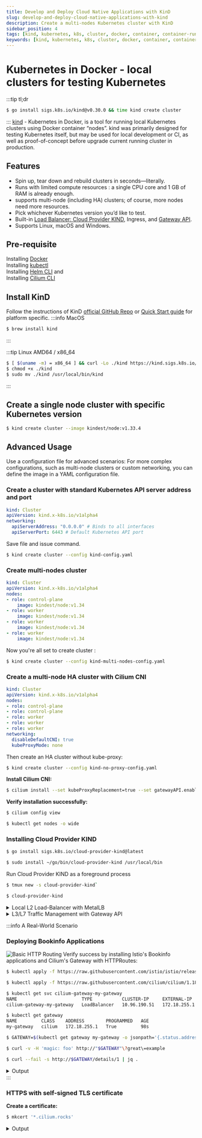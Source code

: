 ```yaml
---
title: Develop and Deploy Cloud Native Applications with KinD
slug: develop-and-deploy-cloud-native-applications-with-kind
description: Create a multi-nodes Kubernetes cluster with KinD
sidebar_position: 4
tags: [kind, kubernetes, k8s, cluster, docker, container, container-runtime, cloud-native, application, cncf, development, paas]
keywords: [kind, kubernetes, k8s, cluster, docker, container, container-runtime, cloud-native, application, cncf, development, paas]
---
```

# Kubernetes in Docker - local clusters for testing Kubernetes
:::tip tl;dr
```sh
$ go install sigs.k8s.io/kind@v0.30.0 && time kind create cluster
```
:::
[kind](https://kind.sigs.k8s.io/) - Kubernetes in Docker, is a tool for running local Kubernetes clusters using Docker container “nodes”.
kind was primarily designed for testing Kubernetes itself, but may be used for local development or CI, as well as proof-of-concept before upgrade current running cluster in production.  

## Features
- Spin up, tear down and rebuild clusters in seconds—literally.
- Runs with limited compute resources : a single CPU core and 1 GB of RAM is already enough.
- supports multi-node (including HA) clusters; of course, more nodes need more resources.
- Pick whichever Kubernetes version you’d like to test.
- Built-in [Load Balancer: Cloud Provider KIND](https://github.com/kubernetes-sigs/cloud-provider-kind), Ingress, and [Gateway API](https://gateway-api.sigs.k8s.io/).
- Supports Linux, macOS and Windows.

## Pre-requisite
Installing [Docker](/blog/docker-quick-install)  
Installing [kubectl](https://kubernetes.io/docs/tasks/tools/)  
Installing [Helm CLI](https://helm.sh/docs/intro/install/) and  
Installing [Cilium CLI](https://github.com/cilium/cilium-cli)

## Install KinD
Follow the instructions of KinD [official GitHub Repo](https://github.com/kubernetes-sigs/kind) or [Quick Start guide](https://kind.sigs.k8s.io/docs/user/quick-start/) for platform specific.
:::info MacOS
```sh
$ brew install kind
```
:::

:::tip Linux AMD64 / x86_64
```sh
$ [ $(uname -m) = x86_64 ] && curl -Lo ./kind https://kind.sigs.k8s.io/dl/v0.30.0/kind-$(uname)-amd64
$ chmod +x ./kind
$ sudo mv ./kind /usr/local/bin/kind
```
:::

## Create a single node cluster with specific Kubernetes version
```sh
$ kind create cluster --image kindest/node:v1.33.4
```
## Advanced Usage
Use a configuration file for advanced scenarios: For more complex configurations, such as multi-node clusters or custom networking, you can define the image in a YAML configuration file.

### Create a cluster with standard Kubernetes API server address and port
```yaml title="kind-config.yaml"
kind: Cluster
apiVersion: kind.x-k8s.io/v1alpha4
networking:
  apiServerAddress: "0.0.0.0" # Binds to all interfaces
  apiServerPort: 6443 # Default Kubernetes API port
```
Save file and issue command. 
```sh
$ kind create cluster --config kind-config.yaml
```

### Create multi-nodes cluster
```yaml title="kind-multi-nodes-config.yaml"
kind: Cluster
apiVersion: kind.x-k8s.io/v1alpha4
nodes:
- role: control-plane
    image: kindest/node:v1.34
- role: worker
    image: kindest/node:v1.34
- role: worker
    image: kindest/node:v1.34
- role: worker
    image: kindest/node:v1.34
```
Now you're all set to create cluster :
```sh
$ kind create cluster --config kind-multi-nodes-config.yaml
```

### Create a multi-node HA cluster with Cilium CNI
```yaml title="kind-no-proxy-config.yaml"
kind: Cluster
apiVersion: kind.x-k8s.io/v1alpha4
nodes:
- role: control-plane
- role: control-plane
- role: worker
- role: worker
- role: worker
networking:
  disableDefaultCNI: true
  kubeProxyMode: none
```
Then create an HA cluster without kube-proxy:
```sh
$ kind create cluster --config kind-no-proxy-config.yaml
```
**Install Cilium CNI:**
```sh
$ cilium install --set kubeProxyReplacement=true --set gatewayAPI.enabled=true && cilium status --wait
```
**Verify installation successfully:**
```sh
$ cilium config view
```
```sh
$ kubectl get nodes -o wide
```

### Installing Cloud Provider KIND
```sh
$ go install sigs.k8s.io/cloud-provider-kind@latest
```
```sh
$ sudo install ~/go/bin/cloud-provider-kind /usr/local/bin
```
Run Cloud Provider KIND as a foreground process
```sh
$ tmux new -s cloud-provider-kind`
```
```sh
$ cloud-provider-kind
```

<details>
<summary>Local L2 Load-Balancer with MetalLB</summary>

![Simple Gateway](https://gateway-api.sigs.k8s.io/images/single-service-gateway.png)
### Local L2 Load-Balancer with MetalLB
**Install MetalLB:**
```sh
$ helm install metallb metallb/metallb --namespace metallb-system --create-namespace
```
```sh
$ kubectl get pods -n metallb-system
```
**Configure MetalLB:**  
Get Docker network that KinD is running on:
```sh
$ docker network inspect kind | jq .[].IPAM.Config
```
<details>
<summary>Output</summary>
```json
[
  {
    "Subnet": "172.18.0.0/16",
    "Gateway": "172.18.0.1"
  },
  {
    "Subnet": "fc00:f853:ccd:e793::/64",
    "Gateway": "fc00:f853:ccd:e793::1"
  }
]
```
</details>

Create an IPAddressPool Resource.
```yaml title="metallb-config.yaml"
---
apiVersion: metallb.io/v1beta1
kind: IPAddressPool
metadata:
  name: kind-pool
  namespace: metallb-system
spec:
  addresses:
  - 172.18.255.1-172.18.255.254 # Use the last IPv4 subnet CIDR from the docker command.
  autoAssign: true
  avoidBuggyIPs: false
---
apiVersion: metallb.io/v1beta1
kind: L2Advertisement
metadata:
  name: lb
  namespace: metallb-system
spec:
  ipAddressPools:
  - kind-pool
```
Wait til all pod **STATUS** are **READY** then configure MetalLB.
```sh
$ kubectl apply -f metallb-config.yaml
```
<details>
<summary>To verify:</summary>
```sh
$ kubectl create deployment kubernetes-bootcamp --image=gcr.io/google-samples/kubernetes-bootcamp:v1
```
```sh
$ kubectl expose deployment/kubernetes-bootcamp --type="LoadBalancer" --port 80
```
```sh
$ EXTERNAL_IP=$(kubectl get svc kubernetes-bootcamp -o json | jq -r '.status.loadBalancer.ingress[0].ip')
```
```sh
$ curl http://$EXTERNAL_IP/
Hello Kubernetes bootcamp! | Running on: kubernetes-bootcamp-658f6cbd58-mnrnx | v=1
```
</details>
</details>

<details>
<summary>L3/L7 Traffic Management with Gateway API</summary>
### L3/L7 Traffic Management with Gateway API
For serving HTTP2/gRPC/WebSocket, or very large-scale cluster (worker >10+ and services >100+), considering Gateway API rather than Ingress Controller is recommended.  
Install **Gateway API CRDs**:
```sh
$ kubectl apply -f https://github.com/kubernetes-sigs/gateway-api/releases/download/v1.3.0/standard-install.yaml
```
Ensure that installation was successfully.
```sh
$ kubectl get crd gatewayclasses.gateway.networking.k8s.io
```
</details>

:::info A Real-World Scenario

### Deploying Bookinfo Applications
![Basic HTTP Routing](https://cdn.sanity.io/images/xinsvxfu/production/a4b92641ecd979505f42a7d97fed253a9f365331-2630x1176.png?auto=format&q=80&fit=clip&w=2560)
Verify success by installing Istio's Bookinfo applications and Cilium's Gateway with HTTPRoutes:
```sh
$ kubectl apply -f https://raw.githubusercontent.com/istio/istio/release-1.27/samples/bookinfo/platform/kube/bookinfo.yaml
```
```sh
$ kubectl apply -f https://raw.githubusercontent.com/cilium/cilium/1.18.0/examples/kubernetes/gateway/basic-http.yaml
```
```sh
$ kubectl get svc cilium-gateway-my-gateway 
NAME                        TYPE           CLUSTER-IP     EXTERNAL-IP    PORT(S)        AGE
cilium-gateway-my-gateway   LoadBalancer   10.96.190.51   172.18.255.1   80:32243/TCP   30s
```
```sh
$ kubectl get gateway
NAME         CLASS    ADDRESS        PROGRAMMED   AGE
my-gateway   cilium   172.18.255.1   True         98s
```
```sh
$ GATEWAY=$(kubectl get gateway my-gateway -o jsonpath='{.status.addresses[0].value}')
```
```sh
$ curl -v -H 'magic: foo' http://"$GATEWAY"\?great\=example
```
```sh
$ curl --fail -s http://$GATEWAY/details/1 | jq .
```
<details>
<summary>Output</summary>
```json
{
  "id": 1,
  "author": "William Shakespeare",
  "year": 1595,
  "type": "paperback",
  "pages": 200,
  "publisher": "PublisherA",
  "language": "English",
  "ISBN-10": "1234567890",
  "ISBN-13": "123-1234567890"
}
```
</details>
:::

### HTTPS with self-signed TLS certificate
**Create a certificate:**
```sh
$ mkcert '*.cilium.rocks'
```
<details>
<summary>Output</summary>  
```
Created a new local CA 💥  
Note: the local CA is not installed in the system trust store.  
Run "mkcert -install" for certificates to be trusted automatically ⚠️

Created a new certificate valid for the following names 📜
 - "*.cilium.rocks"

Reminder: X.509 wildcards only go one level deep, so this won't match a.b.cilium.rocks ℹ️

The certificate is at "./_wildcard.cilium.rocks.pem" and the key at "./_wildcard.cilium.rocks-key.pem" ✅

It will expire on 18 December 2027 🗓
```
</details>

**Let's now create a Kubernetes TLS secret** with this key and certificate:
```sh
$ kubectl create secret tls ca --key=_wildcard.cilium.rocks-key.pem --cert=_wildcard.cilium.rocks.pem
```

**Deploy Gateway for HTTPS traffic**
```sh
$ kubectl apply -f https://raw.githubusercontent.com/cilium/cilium/1.18.2/examples/kubernetes/gateway/basic-https.yaml
```

**Edit the /etc/hosts file**
```sh
$ GATEWAY_IP=$(kubectl get gateway tls-gateway -o jsonpath='{.status.addresses[0].value}')
```
```sh
$ cat << EOF >> /etc/hosts
${GATEWAY_IP} bookinfo.cilium.rocks
${GATEWAY_IP} hipstershop.cilium.rocks
EOF
```

**Install self-signed certificates**
```sh
$ mkcert -install
```
**Ensure that HTTPS works**
```sh
$ curl -s https://bookinfo.cilium.rocks/details/1 | jq .
```

:::danger Cleanup
## Delete KinD Cluster
```sh
$ kind delete cluster
```
:::